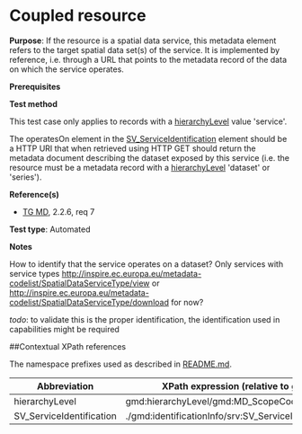 # Coupled resource

**Purpose**: If the resource is a spatial data service, this metadata element refers to the
target spatial data set(s) of the service. It is implemented by reference, i.e. through a URL that
points to the metadata record of the data on which the service operates.

**Prerequisites**

**Test method**

This test case only applies to records with a [hierarchyLevel](#hierarchyLevel) value 'service'.

The operatesOn element in the [SV_ServiceIdentification](#SV_ServiceIdentification) element should be a HTTP URI that when retrieved using HTTP GET should return the metadata document describing the dataset exposed by this service (i.e. the resource must be a metadata record with a [hierarchyLevel](#hierarchyLevel) 'dataset' or 'series').

**Reference(s)**	 

* [TG MD](./README.md#ref_TG_MD), 2.2.6, req 7

**Test type**: Automated

**Notes**

How to identify that the service operates on a dataset? Only services with service types http://inspire.ec.europa.eu/metadata-codelist/SpatialDataServiceType/view or http://inspire.ec.europa.eu/metadata-codelist/SpatialDataServiceType/download for now?

*todo*: to validate this is the proper identification, the identification used in capabilities might be required

##Contextual XPath references

The namespace prefixes used as described in [README.md](./README.md#namespaces).

Abbreviation                                   |  XPath expression (relative to gmd:MD_Metadata)
-----------------------------------------------| -------------------------------------------------------------------------
<a name="hierarchyLevel"></a> hierarchyLevel | gmd:hierarchyLevel/gmd:MD_ScopeCode/@codeListValue
<a name="coupling"></a> SV_ServiceIdentification   | ./gmd:identificationInfo/srv:SV_ServiceIdentification/srv:operatesOn

